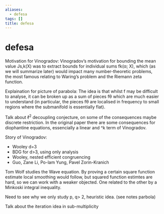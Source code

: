 ```yaml
---
aliases:
  - defesa
tags: []
title: defesa
---
```


# defesa

Motivation for Vinogradov:
Vinogradov’s motivation for bounding the
mean value Js,k(X) was to extract bounds for individual sums fk(α; X), which (as
we will summarize later) would impact many number-theoretic problems, the most
famous relating to Waring’s problem and the Riemann zeta function.  

Explaination for picture of parabola:
The idea is that whilst f may be difficult to analyse, it can be broken up as a sum of pieces fθ which are much easier to understand (in particular, the pieces fθ are localised in frequency to small regions where the submanifold is essentially flat). 

Talk about $\ell^2$ decoupling conjecture, on some of the consequences maybe discrete restriction. In the original paper there are some consequences for diophantine equations, essencially a linear and ^k term of Vinogradov.

Story of Vinogradov:
- Wooley d=3
- BDG for d>3, using only analysis
- Wooley, nested efficient congruencing
- Guo, Zane Li, Po-lam Yung, Pavel Zorin-Kranich


Tom Wolf studies the Wave equation. By proving a certain square function estimate local smoothing would follow, but squared function estimtes are hard, so we can work with a weaker objected. One related to the other by a Minkoski integral inequality.

Need to see why we only study p, q> 2, heuristic idea. (see notes parbola)

Talk about the iteration idea in sub-multiplicity


